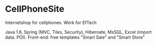 # CellPhoneSite
Internetshop for cellphones. Work for EfTech

Java 1.8, Spring (MVC, Tiles, Security), Hibernate, MsSQL, Excel (import data. POI).
Front-end: free templates "Smart Sale" and "Smart Store"
 
